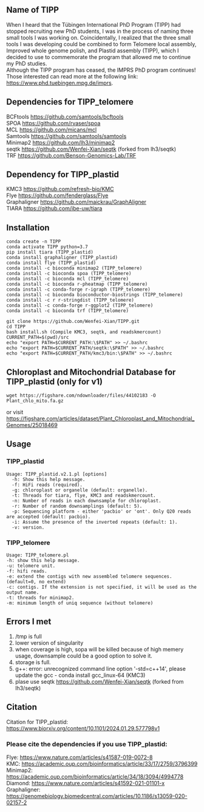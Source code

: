 ## Name of TIPP
When I heard that the Tübingen International PhD Program (TIPP) had stopped recruiting new PhD students, I was in the process of naming three small tools I was working on. Coincidentally, I realized that the three small tools I was developing could be combined to form Telomere local assembly, Improved whole genome polish, and Plastid assembly (TIPP), which I decided to use to commemorate the program that allowed me to continue my PhD studies.   
Although the TIPP program has ceased, the IMPRS PhD program continues! Those interested can read more at the following link: https://www.phd.tuebingen.mpg.de/imprs.   

## Dependencies for TIPP_telomere
BCFtools https://github.com/samtools/bcftools   
SPOA https://github.com/rvaser/spoa    
MCL https://github.com/micans/mcl   
Samtools https://github.com/samtools/samtools   
Minimap2 https://github.com/lh3/minimap2   
seqtk https://github.com/Wenfei-Xian/seqtk (forked from lh3/seqtk)  
TRF https://github.com/Benson-Genomics-Lab/TRF   

## Dependency for TIPP_plastid
KMC3 https://github.com/refresh-bio/KMC   
Flye https://github.com/fenderglass/Flye   
Graphaligner https://github.com/maickrau/GraphAligner   
TIARA https://github.com/ibe-uw/tiara   

## Installation
```
conda create -n TIPP
conda activate TIPP python=3.7
pip install tiara (TIPP_plastid)
conda install graphaligner (TIPP_plastid)
conda install flye (TIPP_plastid)
conda install -c bioconda minimap2 (TIPP_telomere)
conda install -c bioconda spoa (TIPP_telomere)
conda install -c bioconda mcl (TIPP_telomere)
conda install -c bioconda r-pheatmap (TIPP_telomere)
conda install -c conda-forge r-igraph (TIPP_telomere)
conda install -c bioconda bioconductor-biostrings (TIPP_telomere)
conda install -c r r-stringdist (TIPP_telomere)
conda install -c conda-forge r-ggplot2 (TIPP_telomere)
conda install -c bioconda trf (TIPP_telomere)   

git clone https://github.com/Wenfei-Xian/TIPP.git
cd TIPP
bash install.sh (Compile KMC3, seqtk, and readskmercount)
CURRENT_PATH=$(pwd)/src
echo "export PATH=$CURRENT_PATH:\$PATH" >> ~/.bashrc
echo "export PATH=$CURRENT_PATH/seqtk:\$PATH" >> ~/.bashrc
echo "export PATH=$CURRENT_PATH/kmc3/bin:\$PATH" >> ~/.bashrc
```

## Chloroplast and Mitochondrial Database for TIPP_plastid  (only for v1)  
```
wget https://figshare.com/ndownloader/files/44102183 -O Plant_chlo_mito.fa.gz
```
or visit
https://figshare.com/articles/dataset/Plant_Chloroplast_and_Mitochondrial_Genomes/25018469   


## Usage   
### TIPP_plastid   
```
Usage: TIPP_plastid.v2.1.pl [options]
  -h: Show this help message.
  -f: HiFi reads (required).
  -g: chloroplast or organelle (default: organelle).
  -t: Threads for tiara, flye, KMC3 and readskmercount.
  -n: Number of reads in each downsample for chloroplast.
  -r: Number of random downsamplings (default: 5).
  -p: Sequencing platform - either 'pacbio' or 'ont'. Only Q20 reads are accepted (default: pacbio).
  -i: Assume the presence of the inverted repeats (default: 1).
  -v: version.

```
### TIPP_telomere   
```
Usage: TIPP_telomere.pl
-h: show this help message.
-u: telomere unit.
-f: hifi reads.
-e: extend the contigs with new assembled telomere sequences.(default=0, no extend)
-c: contigs. If the extension is not specified, it will be used as the output name.
-t: threads for minimap2.
-m: minimum length of uniq sequence (without telomere)

```

## Errors I met
1) /tmp is full   
2) lower version of singularity
3) when coverage is high, sopa will be killed because of high memery usage, downsample could be a good option to solve it.
4) storage is full.
5) g++: error: unrecognized command line option '-std=c++14', please update the gcc - conda install gcc_linux-64 (KMC3)
6) plase use seqtk https://github.com/Wenfei-Xian/seqtk (forked from lh3/seqtk) 

## Citation
Citation for TIPP_plastid: https://www.biorxiv.org/content/10.1101/2024.01.29.577798v1

### Please cite the dependencies if you use TIPP_plastid:   
Flye: https://www.nature.com/articles/s41587-019-0072-8   
KMC: https://academic.oup.com/bioinformatics/article/33/17/2759/3796399   
Minimap2: https://academic.oup.com/bioinformatics/article/34/18/3094/4994778    
Diamond: https://www.nature.com/articles/s41592-021-01101-x
Graphaligner: https://genomebiology.biomedcentral.com/articles/10.1186/s13059-020-02157-2

